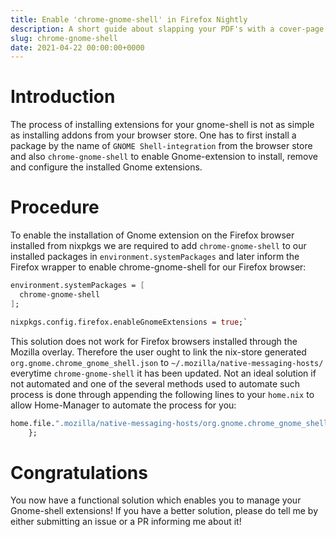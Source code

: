 ```yaml
---
title: Enable 'chrome-gnome-shell' in Firefox Nightly
description: A short guide about slapping your PDF's with a cover-page!
slug: chrome-gnome-shell
date: 2021-04-22 00:00:00+0000
---
```


# Introduction
The process of installing extensions for your gnome-shell is not as simple as
installing addons from your browser store. One has to first install a package
by the name of `GNOME Shell-integration` from the browser store and also
`chrome-gnome-shell` to enable Gnome-extension to install, remove and configure
the installed Gnome extensions.

# Procedure
To enable the installation of Gnome extension on the Firefox browser installed
from nixpkgs we are required to add `chrome-gnome-shell` to our installed
packages in `environment.systemPackages` and later inform the Firefox wrapper
to enable chrome-gnome-shell for our Firefox browser:

```nix
environment.systemPackages = [
  chrome-gnome-shell
];

nixpkgs.config.firefox.enableGnomeExtensions = true;`
```

This solution does not work for Firefox browsers installed through the Mozilla
overlay. Therefore the user ought to link the nix-store generated
`org.gnome.chrome_gnome_shell.json` to `~/.mozilla/native-messaging-hosts/`
everytime `chrome-gnome-shell` it has been updated. Not an ideal solution if
not automated and one of the several methods used to automate such process is
done through appending the following lines to your `home.nix` to allow
Home-Manager to automate the process for you:

```nix
home.file.".mozilla/native-messaging-hosts/org.gnome.chrome_gnome_shell.json".source = "${pkgs.chrome-gnome-shell}/lib/mozilla/native-messaging-hosts/org.gnome.chrome_gnome_shell.json";
    };
```

# Congratulations
You now have a functional solution which enables you to manage your Gnome-shell
extensions! If you have a better solution, please do tell me by either
submitting an issue or a PR informing me about it!
